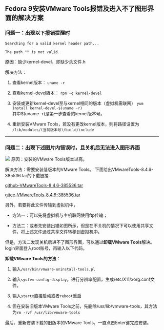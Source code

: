 ## Fedora 9安装VMware Tools报错及进入不了图形界面的解决方案
### 问题一：出现以下报错提醒时‍

	Searching for a valid kernel header path...
		
	The path "" is not valid.

原因：缺少kernel-devel，即缺少头文件.h

解决方法：

1. 查看kernel版本：
`uname -r`

2. 查看kernel-devel版本：
`rpm -q kernel-devel`

3. 安装或更新kernel-devel至与kernel相同的版本（虚拟机需联网）
`yum install kernel-devel-$(uname -r)`   
其中$(uname -r)是第一步查看的kernel版本号。  

4. 重新安装VMware Tools，若没有更改kernel版本，则将路径设置为
`/lib/modules/(当前版本号)/build/include` 
 ---
### 问题二：出现下述图片内错误时，且关机后无法进入图形界面
![](https://i.imgur.com/mHveXV7.png)
原因：安装的VMware Tools版本过高。

解决方法：需要安装低版本的VMware Tools。
下面给出VMwareTools-8.4.6-385536.tar的下载链接.

[github-VMwareTools-8.4.6-385536.tar](https://github.com/eeqyang/VMware-Tools/blob/master/Link%20Adress.txt)

[gitee-VMwareTools-8.4.6-385536.tar](https://gitee.com/eeqyang/VMware-Tools/blob/master/Link%20Adress.txt)

另外，若要将此文件传输到虚拟机中，

- 方法一：可以先将虚拟机与主机联网使用ftp传输；

- 方法二：或者先安装出错如图所示，但是在不关机的情况下可以使用共享文件，将上述文件通过共享文件转移到虚拟机中。

但是，方法二发现关机后进不了图形界面，可以通过**卸载VMware Tools**解决。login界面登入root账号，再输入以下代码。

**卸载VMware Tools的方法**：

1. 输入`/usr/bin/vmware-uninstall-tools.pl`

2. 输入`system-config-display`，进行分辨率配置，生成/etc/X11/xorg.conf文件。

3. 输入`startx`直接启动或者`reboot`重启

4. 但在安装旧版本VMware Tools之前，先删除/usr/lib/vmware-tools，其方法为`rm -rvf /usr/lib/vmware-tools`
 
最后，重新安装下载的旧版本的VMware Tools，一直点击Enter键完成安装。

